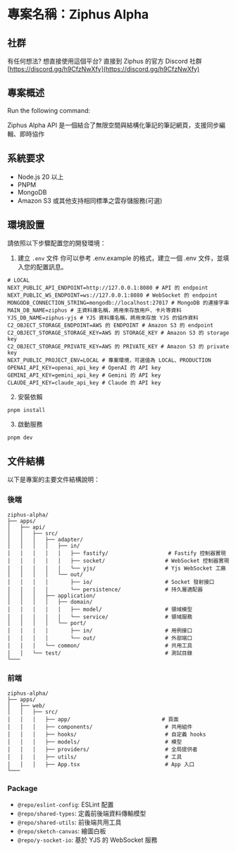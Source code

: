 # 專案名稱：Ziphus Alpha

## 社群
有任何想法?
想直接使用這個平台?
直接到 Ziphus 的官方 Discord 社群
[https://discord.gg/h9CfzNwXfy](https://discord.gg/h9CfzNwXfy)

## 專案概述

Run the following command:

Ziphus Alpha API 是一個結合了無限空間與結構化筆記的筆記網頁，支援同步編輯、即時協作

## 系統要求

- Node.js 20 以上
- PNPM
- MongoDB
- Amazon S3 或其他支持相同標準之雲存儲服務(可選)

## 環境設置

請依照以下步驟配置您的開發環境：

1. 建立 `.env` 文件
   你可以參考 .env.example 的格式，建立一個 .env 文件，並填入您的配置訊息。

```shell
# LOCAL
NEXT_PUBLIC_API_ENDPOINT=http://127.0.0.1:8080 # API 的 endpoint
NEXT_PUBLIC_WS_ENDPOINT=ws://127.0.0.1:8080 # WebSocket 的 endpoint
MONGODB_CONNECTION_STRING=mongodb://localhost:27017 # MongoDB 的連接字串
MAIN_DB_NAME=ziphus # 主資料庫名稱，將用來存放用戶、卡片等資料
YJS_DB_NAME=ziphus-yjs # YJS 資料庫名稱，將用來存放 YJS 的協作資料
C2_OBJECT_STORAGE_ENDPOINT=AWS 的 ENDPOINT # Amazon S3 的 endpoint
C2_OBJECT_STORAGE_STORAGE_KEY=AWS 的 STORAGE_KEY # Amazon S3 的 storage key
C2_OBJECT_STORAGE_PRIVATE_KEY=AWS 的 PRIVATE_KEY # Amazon S3 的 private key
NEXT_PUBLIC_PROJECT_ENV=LOCAL # 專案環境，可選值為 LOCAL、PRODUCTION
OPENAI_API_KEY=openai_api_key # OpenAI 的 API key
GEMINI_API_KEY=gemini_api_key # Gemini 的 API key
CLAUDE_API_KEY=claude_api_key # Claude 的 API key
```

2. 安裝依賴

```shell
pnpm install
```

3. 啟動服務

```shell
pnpm dev
```

## 文件結構

以下是專案的主要文件結構說明：

### 後端

```
ziphus-alpha/
├── apps/
│   ├── api/
│   │   ├── src/
│   │   │   ├── adapter/
│   │   │   │   ├── in/
│   │   │   │   │   ├── fastify/                   # Fastify 控制器實現
│   │   │   │   │   ├── socket/                   # WebSocket 控制器實現
│   │   │   │   │   └── yjs/                      # Yjs WebSocket 工廠
│   │   │   │   └── out/
│   │   │   │       ├── io/                       # Socket 發射接口
│   │   │   │       └── persistence/              # 持久層適配器
│   │   │   ├── application/
│   │   │   │   ├── domain/
│   │   │   │   │   ├── model/                    # 領域模型
│   │   │   │   │   └── service/                  # 領域服務
│   │   │   │   └── port/
│   │   │   │       ├── in/                       # 用例接口
│   │   │   │       └── out/                      # 外部端口
│   │   │   └── common/                           # 共用工具
│   │   └── test/                                 # 測試目錄
└───
```

### 前端

```
ziphus-alpha/
├── apps/
│   ├── web/
│   │   ├── src/
│   │   │   ├── app/                             # 頁面
│   │   │   ├── components/                       # 共用組件
│   │   │   ├── hooks/                            # 自定義 hooks
│   │   │   ├── models/                           # 模型
│   │   │   ├── providers/                        # 全局提供者
│   │   │   ├── utils/                            # 工具
│   │   │   ├── App.tsx                           # App 入口
└───
```

### Package

- `@repo/eslint-config`: ESLint 配置
- `@repo/shared-types`: 定義前後端資料傳輸模型
- `@repo/shared-utils`: 前後端共用工具
- `@repo/sketch-canvas`: 繪圖白板
- `@repo/y-socket-io`: 基於 YJS 的 WebSocket 服務
